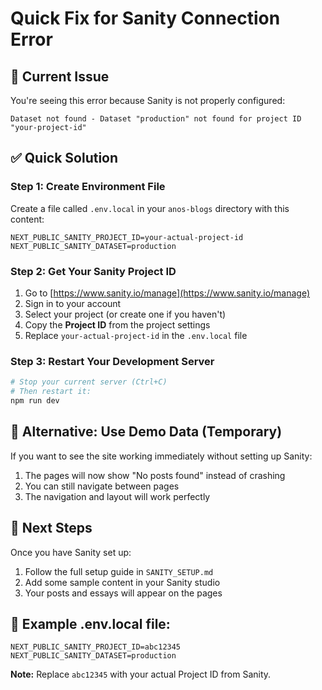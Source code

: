 # Quick Fix for Sanity Connection Error

## 🚨 Current Issue
You're seeing this error because Sanity is not properly configured:
```
Dataset not found - Dataset "production" not found for project ID "your-project-id"
```

## ✅ Quick Solution

### Step 1: Create Environment File
Create a file called `.env.local` in your `anos-blogs` directory with this content:

```env
NEXT_PUBLIC_SANITY_PROJECT_ID=your-actual-project-id
NEXT_PUBLIC_SANITY_DATASET=production
```

### Step 2: Get Your Sanity Project ID
1. Go to [https://www.sanity.io/manage](https://www.sanity.io/manage)
2. Sign in to your account
3. Select your project (or create one if you haven't)
4. Copy the **Project ID** from the project settings
5. Replace `your-actual-project-id` in the `.env.local` file

### Step 3: Restart Your Development Server
```bash
# Stop your current server (Ctrl+C)
# Then restart it:
npm run dev
```

## 🔧 Alternative: Use Demo Data (Temporary)

If you want to see the site working immediately without setting up Sanity:

1. The pages will now show "No posts found" instead of crashing
2. You can still navigate between pages
3. The navigation and layout will work perfectly

## 🚀 Next Steps

Once you have Sanity set up:
1. Follow the full setup guide in `SANITY_SETUP.md`
2. Add some sample content in your Sanity studio
3. Your posts and essays will appear on the pages

## 📝 Example .env.local file:
```env
NEXT_PUBLIC_SANITY_PROJECT_ID=abc12345
NEXT_PUBLIC_SANITY_DATASET=production
```

**Note:** Replace `abc12345` with your actual Project ID from Sanity. 